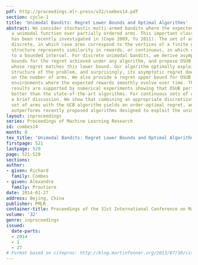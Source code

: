 ```yaml
---
pdf: http://proceedings.mlr.press/v32/combes14.pdf
section: cycle-1
title: 'Unimodal Bandits: Regret Lower Bounds and Optimal Algorithms'
abstract: We consider stochastic multi-armed bandits where the expected reward is
  a unimodal function over partially ordered arms. This important class of problems
  has been recently investigated in (Cope 2009, Yu 2011). The set of arms is either
  discrete, in which case arms correspond to the vertices of a finite graph whose
  structure represents similarity in rewards, or continuous, in which case arms belong
  to a bounded interval. For discrete unimodal bandits, we derive asymptotic lower
  bounds for the regret achieved under any algorithm, and propose OSUB, an algorithm
  whose regret matches this lower bound. Our algorithm optimally exploits the unimodal
  structure of the problem, and surprisingly, its asymptotic regret does not depend
  on the number of arms. We also provide a regret upper bound for OSUB in non-stationary
  environments where the expected rewards smoothly evolve over time. The analytical
  results are supported by numerical experiments showing that OSUB performs significantly
  better than the state-of-the-art algorithms. For continuous sets of arms, we provide
  a brief discussion. We show that combining an appropriate discretization of the
  set of arms with the UCB algorithm yields an order-optimal regret, and in practice,
  outperforms recently proposed algorithms designed to exploit the unimodal structure.
layout: inproceedings
series: Proceedings of Machine Learning Research
id: combes14
month: 0
tex_title: 'Unimodal Bandits: Regret Lower Bounds and Optimal Algorithms'
firstpage: 521
lastpage: 529
page: 521-529
sections: 
author:
- given: Richard
  family: Combes
- given: Alexandre
  family: Proutiere
date: 2014-01-27
address: Bejing, China
publisher: PMLR
container-title: Proceedings of the 31st International Conference on Machine Learning
volume: '32'
genre: inproceedings
issued:
  date-parts:
  - 2014
  - 1
  - 27
# Format based on citeproc: http://blog.martinfenner.org/2013/07/30/citeproc-yaml-for-bibliographies/
---
```

